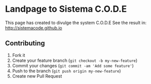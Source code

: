 Landpage to Sistema C.O.D.E
=========

This page has created to divulge the system C.O.D.E
See the result in: http://sistemacode.github.io

## Contributing

1. Fork it
2. Create your feature branch (`git checkout -b my-new-feature`)
3. Commit your changes (`git commit -am 'Add some feature'`)
4. Push to the branch (`git push origin my-new-feature`)
5. Create new Pull Request
